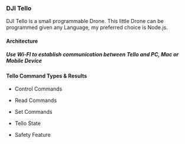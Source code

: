 ### DJI Tello

DJI Tello is a small programmable Drone. This little Drone can be programmed given any Language, my preferred choice is Node.js.

#### Architecture

##### Use Wi-FI to establish communication between Tello and PC, Mac or Mobile Device

#### Tello Command Types & Results

- Control Commands
- Read Commands
- Set Commands

- Tello State
- Safety Feature

